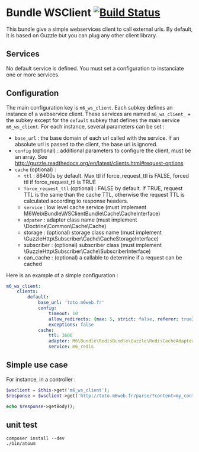 # Bundle WSClient [![Build Status](https://travis-ci.org/M6Web/WsClientBundle.svg?branch=master)](https://travis-ci.org/M6Web/WsClientBundle)

This bundle give a simple webservices client to call external urls. By default, it is based on Guzzle but you can plug any other client library.

## Services

No default service is defined. You must set a configuration to instanciate one or more services.

## Configuration

The main configuration key is `m6_ws_client`. Each subkey defines an instance of a webservice client. These services are named `m6_ws_client_` + the subkey except for the `default` subkey that defines the main service `m6_ws_client`. For each instance, several parameters can be set :

  * `base_url` : the base domain of each url called with the service. If an absolute url is passed to the client, the base url is ignored.
  * `config` (optional) : additional parameters to configure the client, must be an array. See http://guzzle.readthedocs.org/en/latest/clients.html#request-options
  * `cache` (optional) :
    * `ttl` : 86400s by default. Max ttl if force_request_ttl is FALSE, forced ttl if force_request_ttl is TRUE
    * `force_request_ttl` (optional) : FALSE by default. If TRUE, request TTL is the same than the cache TTL, otherwise the request TTL is calculated according to response headers.
    * `service` : low level cache service (must implement M6Web\Bundle\WSClientBundle\Cache\CacheInterface)
    * `adpater` : adapter class name (must implement \Doctrine\Common\Cache\Cache)
    *  storage : (optional) storage class name (must implement \GuzzleHttp\Subscriber\Cache\CacheStorageInterface)
    *  subscriber : (optional) subscriber class (must implement \GuzzleHttp\Subscriber\Cache\SubscriberInterface)
    *  can_cache : (optional) a callable to determine if a request can be cached

Here is an example of a simple configuration :

```yaml
m6_ws_client:
    clients:
        default:
            base_url: 'toto.m6web.fr'
            config:
                timeout: 10
                allow_redirects: {max: 5, strict: false, referer: true}
                exceptions: false
            cache:
                ttl: 3600
                adapter: M6\Bundle\RedisBundle\Guzzle\RedisCacheAdapter
                service: m6_redis
```

## Simple use case

For instance, in a controller :

```php
$wsclient = $this->get('m6_ws_client');
$response = $wsclient->get('http://toto.m6web.fr/parse/?content=my_content');

echo $response->getBody();
```

## unit test

```shell
composer install --dev
./bin/atoum
```
